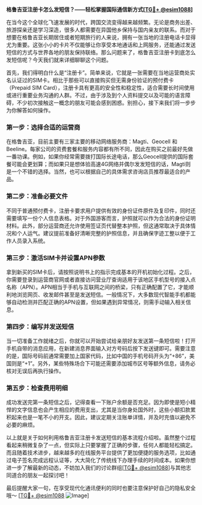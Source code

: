 **格鲁吉亚注册卡怎么发短信？——轻松掌握国际通信新方式[[TG💪+ @esim1088](https://t.me/s/esim1088)]**

在当今这个全球化飞速发展的时代，跨国交流变得越来越频繁。无论是商务出差、旅游探亲还是学习深造，很多人都需要在异国他乡保持与国内亲友的联系。而对于想要在格鲁吉亚长期居住或者短期旅行的人来说，拥有一张当地的注册电话卡显得尤为重要。这张小小的卡片不仅能够让你享受本地通话和上网服务，还能通过发送短信的方式与世界各地的朋友保持联络。那么问题来了，格鲁吉亚注册卡到底怎么发短信呢？今天我们就来详细聊聊这个问题。

首先，我们得明白什么是“注册卡”。简单来说，它就是一张需要在当地运营商处实名认证过的SIM卡。相比于那些可以直接购买但无需身份验证的预付费卡（Prepaid SIM Card），注册卡具有更高的安全性和稳定性，适合需要长时间使用或进行重要业务沟通的人群。不过，由于涉及到个人资料提交以及可能的语言障碍，不少初次接触这一概念的朋友可能会感到困惑。别担心，接下来我们将一步步为你解答如何操作。

### 第一步：选择合适的运营商

在格鲁吉亚，目前主要有三家主要的移动网络服务商：Magti、Geocell 和 Beeline。每家公司的资费套餐和服务内容都有所不同，因此在购买之前最好先做一番功课。例如，如果你经常需要拨打国际长途电话，那么Geocell提供的国际套餐可能会更划算；而如果只是想体验高速4G网络并偶尔发发短信的话，Magti则是一个不错的选择。当然，也可以根据自己的具体需求咨询店员推荐最适合的产品。

### 第二步：准备必要文件

不同于普通预付费卡，注册卡要求用户提供有效的身份证件原件及复印件，同时还需要填写一份个人信息表格。对于外国游客而言，护照就可以作为合法的身份证明材料。此外，部分运营商还允许使用签证页代替整本护照，但这通常取决于具体情况和个人运气。建议提前准备好清晰完整的护照信息，并且确保字迹工整以便于工作人员录入系统。

### 第三步：激活SIM卡并设置APN参数

拿到新买的SIM卡后，请按照说明书上的指示完成基本的开机初始化过程。之后，你需要登录到运营商官网或者直接访问营业厅查询适用于该地区手机型号的接入点名称（APN）。APN相当于手机与互联网之间的桥梁，只有正确配置了它，才能顺利地浏览网页、收发邮件甚至是发送短信。一般情况下，大多数现代智能手机都能够自动检测并匹配正确的APN设置，但如果遇到异常情况，则需手动输入相关信息。

### 第四步：编写并发送短信

当一切准备工作就绪之后，你就可以开始尝试给亲朋好友发送第一条短信啦！打开手机自带的消息应用，在新建消息界面输入对方号码后按下发送键即可。需要注意的是，国际号码前通常需要加上国家代码，比如中国的手机号码开头为“+86”，美国则是“+1”。另外，某些特殊场合下可能还需要添加城市区号等额外信息，请务必核对无误后再执行操作。

### 第五步：检查费用明细

成功发送完第一条短信之后，记得查看一下账户余额是否充足。因为即使是短小精悍的文字信息也会产生相应的费用支出，尤其是当你身处国外时，这些小额扣款累积起来也是一笔不小的开支。因此，建议定期关注账单详情，并及时充值以避免不必要的麻烦。

以上就是关于如何利用格鲁吉亚注册卡发送短信的基本流程介绍啦。虽然整个过程看起来稍微复杂了一点，但实际上只要掌握了正确的步骤，任何人都能轻松搞定。而且随着技术进步，越来越多的在线服务平台提供了更加便捷的服务选项，比如通过电子签名完成远程认证等，大大简化了传统线下办理手续的时间成本。如果你想进一步了解最新的动态，不妨加入我们的讨论群组[[TG💪+ @esim1088](https://t.me/s/esim1088)]与其他志同道合的朋友一起探讨吧！

最后提醒大家一句，在享受现代化通讯便利的同时也要注意保护好自己的隐私安全哦～ [[TG💪+ @esim1088](https://t.me/s/esim1088) ![Image](https://i.postimg.cc/4NQfJmqS/Snipaste-2025-05-13-00-14-12.png)]